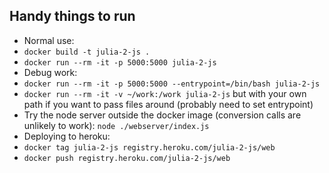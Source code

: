 ## Handy things to run
* Normal use:
 * `docker build -t julia-2-js .`
 * `docker run --rm -it -p 5000:5000 julia-2-js`
* Debug work:
 * `docker run --rm -it -p 5000:5000 --entrypoint=/bin/bash julia-2-js`
 * `docker run --rm -it -v ~/work:/work julia-2-js` but with your own path if you want to pass files around (probably need to set entrypoint)
 * Try the node server outside the docker image (conversion calls are unlikely to work): `node ./webserver/index.js`
* Deploying to heroku:
 * `docker tag julia-2-js registry.heroku.com/julia-2-js/web`
 * `docker push registry.heroku.com/julia-2-js/web`

